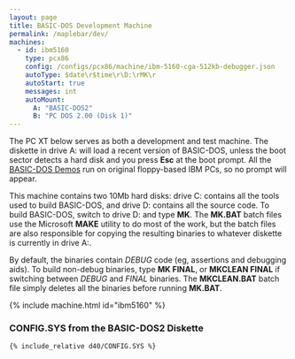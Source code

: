 ```yaml
---
layout: page
title: BASIC-DOS Development Machine
permalink: /maplebar/dev/
machines:
  - id: ibm5160
    type: pcx86
    config: /configs/pcx86/machine/ibm-5160-cga-512kb-debugger.json
    autoType: $date\r$time\r\D:\rMK\r
    autoStart: true
    messages: int
    autoMount:
      A: "BASIC-DOS2"
      B: "PC DOS 2.00 (Disk 1)"
---
```


The PC XT below serves as both a development and test machine.  The diskette
in drive A: will load a recent version of BASIC-DOS, unless the boot sector
detects a hard disk and you press **Esc** at the boot prompt.  All the
[BASIC-DOS Demos](../) run on original floppy-based IBM PCs, so no prompt will
appear.

This machine contains two 10Mb hard disks: drive C: contains all the tools
used to build BASIC-DOS, and drive D: contains all the source code.
To build BASIC-DOS, switch to drive D: and type **MK**. The **MK.BAT** batch
files use the Microsoft **MAKE** utility to do most of the work, but the batch
files are also responsible for copying the resulting binaries to whatever
diskette is currently in drive A:.

By default, the binaries contain *DEBUG* code (eg, assertions and debugging
aids).  To build non-debug binaries, type **MK FINAL**, or **MKCLEAN FINAL**
if switching between *DEBUG* and *FINAL* binaries.  The **MKCLEAN.BAT** batch
file simply deletes all the binaries before running **MK.BAT**.

{% include machine.html id="ibm5160" %}

### **CONFIG.SYS** from the BASIC-DOS2 Diskette

```
{% include_relative d40/CONFIG.SYS %}
```
